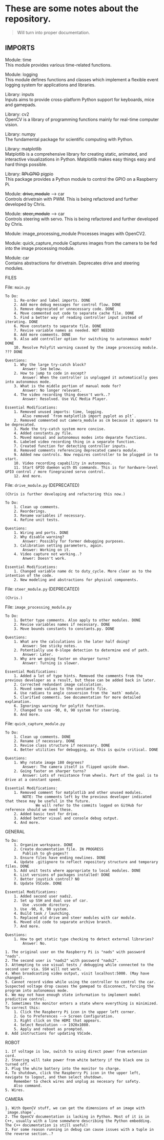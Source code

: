 # These are some notes about the repository.
> Will turn into proper documentation.

## IMPORTS

Module: time  
	This module provides various time-related functions.

Module: logging  
	This module defines functions and classes which implement a flexible event logging system for applications and libraries.

Library: inputs  
	Inputs aims to provide cross-platform Python support for keyboards, mice and gamepads.

Library: cv2  
	OpenCV is a library of programming functions mainly for real-time computer vision.

Library: numpy  
	The fundamental package for scientific computing with Python.

Library: matplotlib  
	Matplotlib is a comprehensive library for creating static, animated, and interactive visualizations in Python. Matplotlib makes easy things easy and hard things possible.

Library: ~~RPi.GPIO~~ pigpio  
	This package provides a Python module to control the GPIO on a Raspberry Pi.

Module: ~~drive_module~~ --> car  
	Controls drivetrain with PWM.
	This is being refactored and further developed by Chris.

Module: ~~steer_module~~ --> car  
	Controls steering with servo.
	This is being refactored and further developed by Chris.

Module: image_processing_module
	Processes images with OpenCV2.

Module: quick_capture_module
	Captures images from the camera to be fed into the image processing module.

Module: car  
	Contains abstractions for drivetrain. Deprecates drive and steering modules.

FILES

File: `main.py`
	
	To Do:
		1. Re-order and label imports. DONE
		2. Add more debug messages for control flow. DONE
		3. Remove deprecated or unnecessary code. DONE
		4. Move commented out code to separate cache file. DONE
		5. Find a better way of reading controller input instead of iterating. DONE
		6. Move constants to separate file. DONE
		7. Revise variable names as needed. NOT NEEDED
		8. Add more comments. DONE
		9. Also add controller option for switching to autonomous mode? DONE
		10. Resolve Polyfit warning caused by the image processing module. ??? DONE

	Questions:
		1. Why the large try-catch block?
			Answer: See below.
		2. How to jump to code in except?
			Answer: When the controller is unplugged it automatically goes into autonomous mode.
		3. What is the middle portion of manual mode for?
			Answer: No longer relevant.
		4. The video recording thing doesn't work..?
			Answer: Resolved. Use VLC Media Player.

	Essential Modifications:
		1. Removed unused imports: time, logging.
			Also removed `from matplotlib import pyplot as plt`.
		2. Removed commented out camera_module as cm because it appears to be deprecated.
		3. Made the try-catch system more concise.
		4. Added constants.py file.
		5. Moved manual and autonomous modes into deparate functions.
		6. Labeled video recording thing in a separate function.
		7. Created function for detecting controller inputs.
		8. Removed comments referencing deprecated camera module.
		9. Added new controls. Now requires controller to be plugged in to start.
		10. Video recording capability in autonomous.
		11. Start GPIO daemon with OS commands. This is for hardware-level GPIO control / more finegrained servo control.
		12. And more.

File: `drive_module.py` (DEPRECATED)

	(Chris is further developing and refactoring this now.)

	To Do:
		1. Clean up comments.
		2. Reorderings.
		3. Rename variables if necessary.
		4. Refine unit tests.

	Questions:
		1. Wiring and ports. DONE
		2. Why disable warning?
			Answer: Possibly for former debugging purposes.
		3. Calibration setting parameters, again.
			Answer: Working on it.
		4. Video capture not working..?
			Anwer: Doesn't work.

	Essential Modifications:
		1. Changed variable name dc to duty_cycle. More clear as to the intention of the code.
		2. New modeling and abstractions for physical components.

File: `steer_module.py` (DEPRECATED)

	(Chris.)

File: `image_processing_module.py`

	To Do:
		1. Better type comments. Also apply to other modules. DONE
		2. Revise variables names if necessary. DONE
		3. Move bounds constants to constants.py. DONE

	Questions:
		1. What are the calculations in the later half doing?
			Answer: See sticky notes.
		2. Potentially use 0-slope detection to determine end of path.
			Answer: Later.
		3. Why are we going faster on sharper turns?
			Answer: Turning is slower.

	Essential Modifications:
		1. Added a lot of type hints. Removed the comments from the previous developer as a result, but those can be added back in later.
		2. Corrected redundant image calculation.
		3. Moved some values to the constants file.
		4. Use radians to angle conversion from the `math` module.
		5. Clarified comments. See documentation for more detailed explanation.
		6. Ignorings warning for polyfit function.
		7. Changed to use -90, 0, 90 system for steering.
		8. And more.

File: `quick_capture_module.py`

	To Do:
		1. Clean up comments. DONE
		2. Rename if necessary. DONE
		3. Revise class structure if necessary. DONE
		4. Better utilities for debugging, as this is quite critical. DONE

	Questions:
		1. Why rotate image 180 degrees?
			Answer: The camera itself is flipped upside down.
		2. Going faster on sharper turns?
			Answer: Lots of resistance from wheels. Part of the goal is to drive at a constant speed.

	Essential Modifications:
		1. Removed comment for matplotlib and other unused modules.
			NOTE: The comments left by the previous developer indicated that these may be useful in the future.
			      We will refer to the commits logged on GitHub for reference should we need these.
		2. Added basic test for drive.
		3. Added better visual and console debug output.
		4. And more.

GENERAL

	To Do:
		1. Organize workspace. DONE
		2. Create documentation file. IN PROGRESS
			Publish to gh-pages?!
		3. Ensure files have ending newlines. DONE
		4. Update .gitignore to reflect repository structure and temporary files. DONE
		5. Add unit tests where appropriate to local modules. DONE
		6. List versions of packages installed! DONE
		7. Better joystick control? NO
		8. Update VSCode. DONE

	Essential Modifications:
		1. Added second user nads2.
		2. Set up SSH and dual use of car.
			Use .vscode directory.
		3. Use -90, 0, 90 system.
		4. Build task / launching.
		5. Replaced old drive and steer modules with car module.
		6. Moved old code to separate archive branch.
		7. And more.

	Questions:
		1. How to get static type checking to detect external libraries?
			Answer: No.

	1. The original user on the Raspberry Pi is "nads" with password "nads".
	2. The second user is "nads2" with password "nads2".
	3. Attempting to use visual tests / debugging while connected to the second user via. SSH will not work.
	4. When broadcasting video output, visit localhost:5000. (May have changed).
	5. Cannot record video while using the controller to control the car. Suspected voltage drop causes the gamepad to disconnect, forcing the program into autonomous mode.
	6. We may not have enough state information to implement model predictive control.
	7. Sometimes the monitor enters a state where everything is minimized. To correct this:
		1. Click the Raspberry Pi icon in the upper left corner.
		2. Go to Preferences --> Screen Configuration.
		3. Right click on the HDMI that appears.
		4. Select Resolution --> 1920x1080.
		5. Apply and reboot as prompted.
	8. Add instructions for updating VSCode.

ROBOT

	1. If voltage is low, switch to using direct power from extension cord.
	2. Steering will take power from white battery if the black one is turned off.
	3. Plug the white battery into the monitor to charge.
	4. To shutdown, click the Raspberry Pi icon in the upper left, navigate to logout, and then select shutdown.
		Remember to check wires and unplug as necesary for safety.
		Also command.
	5. Wires.

CAMERA

	1. With OpenCV stuff, we can get the dimensions of an image with `image.shape`.
	2. The OpenCV documentation is lacking in Python. Most of it is in C++, usually with a line somewhere describing the Python embedding. The C++ documentation is still useful!
	3. For some reason running in debug can cause issues with a tuple in the reverse section..?
